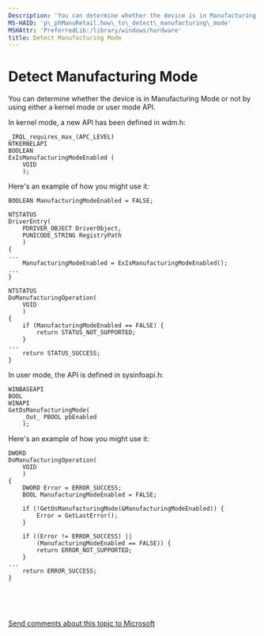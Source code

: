 ```yaml
---
Description: 'You can determine whether the device is in Manufacturing Mode or not by using either a kernel mode or user mode API.'
MS-HAID: 'p\_phManuRetail.how\_to\_detect\_manufacturing\_mode'
MSHAttr: 'PreferredLib:/library/windows/hardware'
title: Detect Manufacturing Mode
---
```


# Detect Manufacturing Mode


You can determine whether the device is in Manufacturing Mode or not by using either a kernel mode or user mode API.

In kernel mode, a new API has been defined in wdm.h:

``` syntax
_IRQL_requires_max_(APC_LEVEL)
NTKERNELAPI
BOOLEAN
ExIsManufacturingModeEnabled (
    VOID
    );
```

Here's an example of how you might use it:

``` syntax
BOOLEAN ManufacturingModeEnabled = FALSE;

NTSTATUS
DriverEntry(
    PDRIVER_OBJECT DriverObject,
    PUNICODE_STRING RegistryPath
    )
{
...
    ManufacturingModeEnabled = ExIsManufacturingModeEnabled();
...
}

NTSTATUS
DoManufacturingOperation(
    VOID
    )
{
    if (ManufacturingModeEnabled == FALSE) {
        return STATUS_NOT_SUPPORTED;
    }
...
    return STATUS_SUCCESS;
}
```

In user mode, the API is defined in sysinfoapi.h:

``` syntax
WINBASEAPI
BOOL
WINAPI
GetOsManufacturingMode(
    _Out_ PBOOL pbEnabled
    );
```

Here's an example of how you might use it:

``` syntax
DWORD
DoManufacturingOperation(
    VOID
    )
{
    DWORD Error = ERROR_SUCCESS;
    BOOL ManufacturingModeEnabled = FALSE;

    if (!GetOsManufacturingMode(&ManufacturingModeEnabled)) {
        Error = GetLastError();
    }

    if ((Error != ERROR_SUCCESS) ||
        (ManufacturingModeEnabled == FALSE)) {
        return ERROR_NOT_SUPPORTED;
    }
...
    return ERROR_SUCCESS;
}
```

 

 

[Send comments about this topic to Microsoft](mailto:wsddocfb@microsoft.com?subject=Documentation%20feedback%20%5Bp_phManuRetail\p_phManuRetail%5D:%20Detect%20Manufacturing%20Mode%20%20RELEASE:%20%284/11/2016%29&body=%0A%0APRIVACY%20STATEMENT%0A%0AWe%20use%20your%20feedback%20to%20improve%20the%20documentation.%20We%20don't%20use%20your%20email%20address%20for%20any%20other%20purpose,%20and%20we'll%20remove%20your%20email%20address%20from%20our%20system%20after%20the%20issue%20that%20you're%20reporting%20is%20fixed.%20While%20we're%20working%20to%20fix%20this%20issue,%20we%20might%20send%20you%20an%20email%20message%20to%20ask%20for%20more%20info.%20Later,%20we%20might%20also%20send%20you%20an%20email%20message%20to%20let%20you%20know%20that%20we've%20addressed%20your%20feedback.%0A%0AFor%20more%20info%20about%20Microsoft's%20privacy%20policy,%20see%20http://privacy.microsoft.com/default.aspx. "Send comments about this topic to Microsoft")



